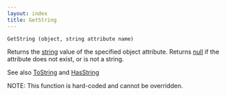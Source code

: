 ```yaml
---
layout: index
title: GetString
---
```


    GetString (object, string attribute name)

Returns the [string](../types/string.html) value of the specified object attribute. Returns [null](../types/null.html) if the attribute does not exist, or is not a string.

See also [ToString](tostring.html) and [HasString](hasstring.html)

NOTE: This function is hard-coded and cannot be overridden.
